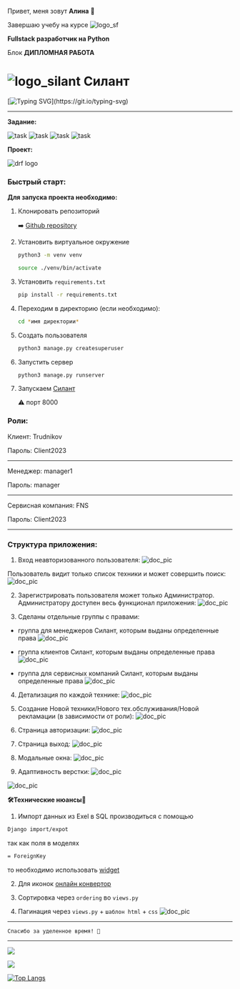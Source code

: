 Привет, меня зовут **Алина** 👋

Завершаю учебу на курсе ![logo_sf](imgforreadme/logo_sf.png) 

**Fullstack разработчик на Python**
 

Блок **ДИПЛОМНАЯ РАБОТА**
# ![logo_silant](static/icons/favicon.ico) Силант



[![Typing SVG](https://readme-typing-svg.herokuapp.com?font=Fira+Code&pause=1000&color=F7091B&random=false&width=435&lines=%D0%94%D0%B8%D0%BF%D0%BB%D0%BE%D0%BC%D0%BD%D0%B0%D1%8F+%D1%80%D0%B0%D0%B1%D0%BE%D1%82%D0%B0.+%D0%A1%D0%B8%D0%BB%D0%B0%D0%BD%D1%82.)](https://git.io/typing-svg)
___



**Задание:**

![task](imgforreadme/task1.png)
![task](imgforreadme/task2.png)
![task](imgforreadme/task3.png)
![task](imgforreadme/task4.png)

**Проект:**

![drf logo](https://s3.amazonaws.com/media-p.slid.es/uploads/708405/images/4005243/django_rest_500x500.png)



### **Быстрый старт:**
**Для запуска проекта необходимо:**

1. Клонировать репозиторий 

    ➡️  [Github repository](https://github.com/Nimalia/FINAL-SF-Silant.git)

2. Установить виртуальное окружение
    ```bash 
    python3 -m venv venv
    ```

    ```bash 
    source ./venv/bin/activate
    ```
3. Установить `requirements.txt`
    ```bash 
    pip install -r requirements.txt
    ```
4. Переходим в директорию (если необходимо):
    ```bash 
    cd *имя директории* 
    ```
5. Создать пользователя
    ```bash 
    python3 manage.py createsuperuser
    ```
6. Запустить сервер
    ```bash 
    python3 manage.py runserver
    ```

7. Запускаем [Силант](127.0.0.1:8000/search/) 
 
    ⚠️ порт 8000
 
### **Роли:**

Клиент: Trudnikov 

Пароль: Client2023
___

Менеджер: manager1

Пароль: manager
___

Сервисная компания: FNS

Пароль: Client2023
____

### **Структура приложения:**

1. Вход неавторизованного пользователя:
![doc_pic](imgforreadme/unauthorized.png)

Пользователь видит только список техники
и может совершить поиск:
![doc_pic](imgforreadme/search.png)

2. Зарегистрировать пользователя может только Администратор. 
Администратору доступен весь функционал приложения: 
![doc_pic](imgforreadme/admin.png)

3. Сделаны отдельные группы с правами:
- группа для менеджеров Силант, которым выданы определенные права
![doc_pic](imgforreadme/manager.png)  

- группа клиентов Силант, которым выданы определенные права
![doc_pic](imgforreadme/client.png)  

- группа для сервисных компаний Силант, которым выданы определенные права
![doc_pic](imgforreadme/servorg.png)  

4. Детализация по каждой технике:
![doc_pic](imgforreadme/detail.png) 

5. Создание Новой техники/Нового тех.обслуживания/Новой рекламации (в зависимости от роли):
![doc_pic](imgforreadme/newdata.png)

6. Страница авторизации:
![doc_pic](imgforreadme/login.png)  

7. Страница выход:
![doc_pic](imgforreadme/logout.png) 

8. Модальные окна:
![doc_pic](imgforreadme/modal.png) 

9. Адаптивность верстки:
![doc_pic](imgforreadme/adapt.png) 

![doc_pic](imgforreadme/adaptend.png) 

**🛠️Технические нюансы🔩**

1. Импорт данных из Exel в SQL производиться с помощью 
```bash
Django import/expot
```
так как поля в моделях 
```bash
= ForeignKey
```
то необходимо использовать [widget](https://django-import-export.readthedocs.io/en/latest/advanced_usage.html#importing-model-relations)


2. Для иконок [онлайн конвертор](https://convertio.co/ru/png-svg/)

3. Сортировка через ```ordering``` во ```views.py```

4. Пагинация через ```views.py``` + ```шаблон html``` + ```css```
![doc_pic](imgforreadme/pagination.png)



----
```` Спасибо за уделенное время! 🙏 ````

___

![](https://github-profile-summary-cards.vercel.app/api/cards/profile-details?username=Nimalia&theme=solarized_dark)


![](https://komarev.com/ghpvc/?username=Nimalia)

[![Top Langs](https://github-readme-stats.vercel.app/api/top-langs/?username=anuraghazra)](https://github.com/anuraghazra/github-readme-stats)